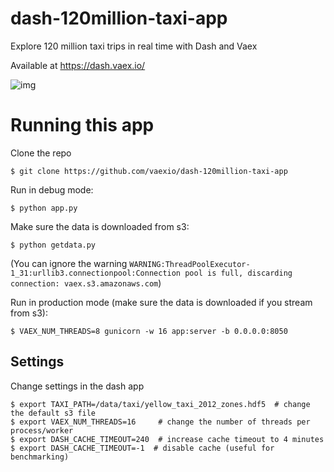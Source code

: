 # dash-120million-taxi-app
Explore 120 million taxi trips in real time with Dash and Vaex

Available at https://dash.vaex.io/

![img](cover.png)

# Running this app

Clone the repo
```
$ git clone https://github.com/vaexio/dash-120million-taxi-app
```

Run in debug mode:
```
$ python app.py
```

Make sure the data is downloaded from s3:
```
$ python getdata.py
```
(You can ignore the warning `WARNING:ThreadPoolExecutor-1_31:urllib3.connectionpool:Connection pool is full, discarding connection: vaex.s3.amazonaws.com`)


Run in production mode (make sure the data is downloaded if you stream from s3):
```
$ VAEX_NUM_THREADS=8 gunicorn -w 16 app:server -b 0.0.0.0:8050
```

## Settings
Change settings in the dash app
```
$ export TAXI_PATH=/data/taxi/yellow_taxi_2012_zones.hdf5  # change the default s3 file
$ export VAEX_NUM_THREADS=16     # change the number of threads per process/worker
$ export DASH_CACHE_TIMEOUT=240  # increase cache timeout to 4 minutes
$ export DASH_CACHE_TIMEOUT=-1  # disable cache (useful for benchmarking)
```
